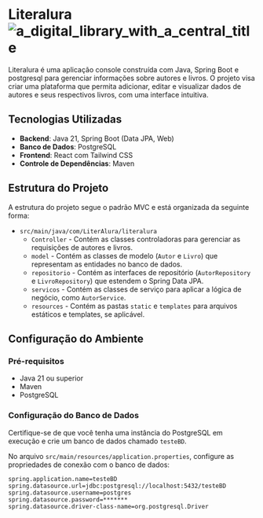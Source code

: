 



# Literalura![a_digital_library_with_a_central_title](https://github.com/user-attachments/assets/349d933f-d8c2-4361-8199-e396952edc02)


Literalura é uma aplicação console construída com Java, Spring Boot e postgresql para gerenciar informações sobre autores e livros. O projeto visa criar uma plataforma que permita adicionar, editar e visualizar dados de autores e seus respectivos livros, com uma interface intuitiva.

## Tecnologias Utilizadas

- **Backend**: Java 21, Spring Boot (Data JPA, Web)
- **Banco de Dados**: PostgreSQL
- **Frontend**: React com Tailwind CSS
- **Controle de Dependências**: Maven

## Estrutura do Projeto

A estrutura do projeto segue o padrão MVC e está organizada da seguinte forma:

- `src/main/java/com/LiterAlura/literalura`
  - `Controller` - Contém as classes controladoras para gerenciar as requisições de autores e livros.
  - `model` - Contém as classes de modelo (`Autor` e `Livro`) que representam as entidades no banco de dados.
  - `repositorio` - Contém as interfaces de repositório (`AutorRepository` e `LivroRepository`) que estendem o Spring Data JPA.
  - `servicos` - Contém as classes de serviço para aplicar a lógica de negócio, como `AutorService`.
  - `resources` - Contém as pastas `static` e `templates` para arquivos estáticos e templates, se aplicável.

## Configuração do Ambiente

### Pré-requisitos

- Java 21 ou superior
- Maven
- PostgreSQL


### Configuração do Banco de Dados

Certifique-se de que você tenha uma instância do PostgreSQL em execução e crie um banco de dados chamado `testeBD`. 

No arquivo `src/main/resources/application.properties`, configure as propriedades de conexão com o banco de dados:

```properties
spring.application.name=testeBD
spring.datasource.url=jdbc:postgresql://localhost:5432/testeBD
spring.datasource.username=postgres
spring.datasource.password=*******
spring.datasource.driver-class-name=org.postgresql.Driver


